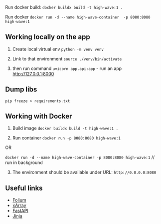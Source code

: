 Run docker build:
`docker buildx build -t high-wave:1 . `

Run docker
`docker run -d --name high-wave-container  -p 8080:8080 high-wave:1`

## Working locally on the app

1. Create local virtual env
`python -m venv venv`

2. Link to that environment
`source ./venv/bin/activate`

3. then run command
`uvicorn app.api:app` - run an app http://127.0.0.1:8000

## Dump libs
`pip freeze > requirements.txt`

## Working with Docker

1. Build image
`docker buildx build -t high-wave:1 .`

2. Run container
`docker run -p 8080:8080 high-wave:1`

OR

`docker run -d --name high-wave-container -p 8080:8080 high-wave:1` // run in background

3. The environment should be available under URL: `http://0.0.0.0:8080`

## Useful links
- [Folium](https://python-visualization.github.io/folium/)
- [xArray](https://docs.xarray.dev/en/stable/index.html)
- [FastAPI](https://fastapi.tiangolo.com/lo/)
- [Jinja](https://jinja.palletsprojects.com/en/3.1.x/templates/#template-inheritance)



